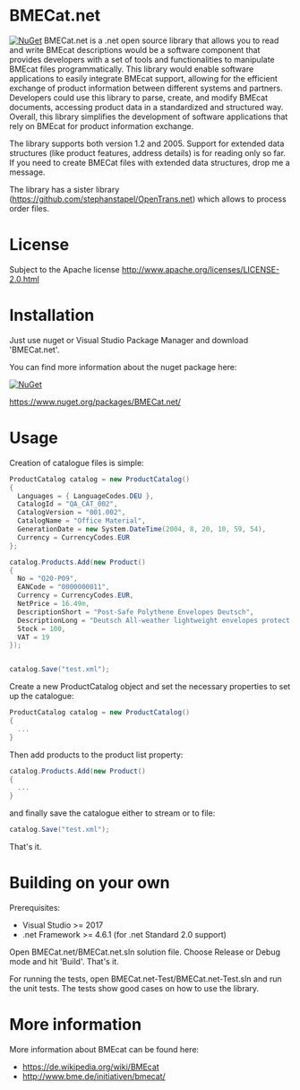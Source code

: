 # BMECat.net
[![NuGet](https://img.shields.io/nuget/v/BMECat.net?color=blue)](https://www.nuget.org/packages/BMECat.net/)
BMECat.net is a .net open source library that allows you to read and write BMEcat descriptions would be a software component that provides developers with a set of tools and functionalities to manipulate BMEcat files programmatically. This library would enable software applications to easily integrate BMEcat support, allowing for the efficient exchange of product information between different systems and partners. Developers could use this library to parse, create, and modify BMEcat documents, accessing product data in a standardized and structured way. Overall, this library simplifies the development of software applications that rely on BMEcat for product information exchange.

The library supports both version 1.2 and 2005. Support for extended data structures (like product features, address details) is for reading only so far. If you need to create BMECat files with extended data structures, drop me a message.

The library has a sister library (https://github.com/stephanstapel/OpenTrans.net) which allows to process order files.


# License
Subject to the Apache license http://www.apache.org/licenses/LICENSE-2.0.html

# Installation
Just use nuget or Visual Studio Package Manager and download 'BMECat.net'.

You can find more information about the nuget package here:

[![NuGet](https://img.shields.io/nuget/v/BMECat.net?color=blue)](https://www.nuget.org/packages/BMECat.net/)

https://www.nuget.org/packages/BMECat.net/

# Usage

Creation of catalogue files is simple:
```C#
ProductCatalog catalog = new ProductCatalog()
{
  Languages = { LanguageCodes.DEU },
  CatalogId = "QA_CAT_002",
  CatalogVersion = "001.002",
  CatalogName = "Office Material",
  GenerationDate = new System.DateTime(2004, 8, 20, 10, 59, 54),
  Currency = CurrencyCodes.EUR
};

catalog.Products.Add(new Product()
{
  No = "Q20-P09",
  EANCode = "0000000011",
  Currency = CurrencyCodes.EUR,
  NetPrice = 16.49m,
  DescriptionShort = "Post-Safe Polythene Envelopes Deutsch",
  DescriptionLong = "Deutsch All-weather lightweight envelopes protect your contents and save you money. ALL - WEATHER.Once sealed, Post-Safe envelopes are completely waterproof.Your contents won't get damaged.",
  Stock = 100,
  VAT = 19
});


catalog.Save("test.xml");
```

Create a new ProductCatalog object and set the necessary properties to set up the catalogue:

```C#
ProductCatalog catalog = new ProductCatalog()
{
  ...
}
```

Then add products to the product list property:

```C#
catalog.Products.Add(new Product()
{
  ...
}
```

and finally save the catalogue either to stream or to file:


```C#
catalog.Save("test.xml");
```

That's it.

# Building on your own

Prerequisites:
* Visual Studio >= 2017
* .net Framework >= 4.6.1 (for .net Standard 2.0 support)

Open BMECat.net/BMECat.net.sln solution file. Choose Release or Debug mode and hit 'Build'. That's it.

For running the tests, open BMECat.net-Test/BMECat.net-Test.sln and run the unit tests. The tests show good cases on how to use the library.

# More information
More information about BMEcat can be found here:
* https://de.wikipedia.org/wiki/BMEcat
* http://www.bme.de/initiativen/bmecat/
